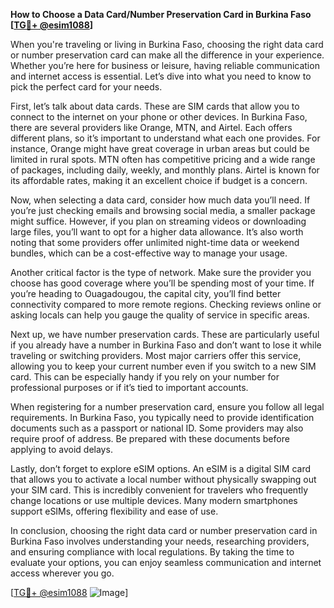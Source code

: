 **How to Choose a Data Card/Number Preservation Card in Burkina Faso [[TG💪+ @esim1088](https://t.me/s/esim1088)]**

When you're traveling or living in Burkina Faso, choosing the right data card or number preservation card can make all the difference in your experience. Whether you’re here for business or leisure, having reliable communication and internet access is essential. Let’s dive into what you need to know to pick the perfect card for your needs.

First, let’s talk about data cards. These are SIM cards that allow you to connect to the internet on your phone or other devices. In Burkina Faso, there are several providers like Orange, MTN, and Airtel. Each offers different plans, so it’s important to understand what each one provides. For instance, Orange might have great coverage in urban areas but could be limited in rural spots. MTN often has competitive pricing and a wide range of packages, including daily, weekly, and monthly plans. Airtel is known for its affordable rates, making it an excellent choice if budget is a concern.

Now, when selecting a data card, consider how much data you’ll need. If you’re just checking emails and browsing social media, a smaller package might suffice. However, if you plan on streaming videos or downloading large files, you’ll want to opt for a higher data allowance. It’s also worth noting that some providers offer unlimited night-time data or weekend bundles, which can be a cost-effective way to manage your usage.

Another critical factor is the type of network. Make sure the provider you choose has good coverage where you’ll be spending most of your time. If you’re heading to Ouagadougou, the capital city, you’ll find better connectivity compared to more remote regions. Checking reviews online or asking locals can help you gauge the quality of service in specific areas.

Next up, we have number preservation cards. These are particularly useful if you already have a number in Burkina Faso and don’t want to lose it while traveling or switching providers. Most major carriers offer this service, allowing you to keep your current number even if you switch to a new SIM card. This can be especially handy if you rely on your number for professional purposes or if it’s tied to important accounts.

When registering for a number preservation card, ensure you follow all legal requirements. In Burkina Faso, you typically need to provide identification documents such as a passport or national ID. Some providers may also require proof of address. Be prepared with these documents before applying to avoid delays.

Lastly, don’t forget to explore eSIM options. An eSIM is a digital SIM card that allows you to activate a local number without physically swapping out your SIM card. This is incredibly convenient for travelers who frequently change locations or use multiple devices. Many modern smartphones support eSIMs, offering flexibility and ease of use.

In conclusion, choosing the right data card or number preservation card in Burkina Faso involves understanding your needs, researching providers, and ensuring compliance with local regulations. By taking the time to evaluate your options, you can enjoy seamless communication and internet access wherever you go.

[[TG💪+ @esim1088](https://t.me/s/esim1088) ![Image](https://i.postimg.cc/Y0z9fWf4/image.png)]